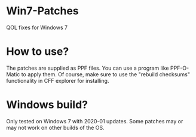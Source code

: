 # Win7-Patches
QOL fixes for Windows 7

# How to use?
The patches are supplied as PPF files. You can use a program like PPF-O-Matic to apply them.
Of course, make sure to use the "rebuild checksums" functionality in CFF explorer for installing.

# Windows build?
Only tested on Windows 7 with 2020-01 updates. Some patches may or may not work on other builds of the OS.